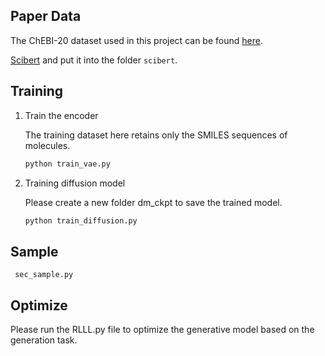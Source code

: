 ## Paper Data

The ChEBI-20 dataset used in this project can be found [here](https://github.com/blender-nlp/MolT5/tree/main/ChEBI-20_data).

[Scibert](https://huggingface.co/allenai/scibert_scivocab_uncased) and put it into the folder `scibert`.

## Training

1. Train the encoder

   The training dataset here retains only the SMILES sequences of molecules.

   ```bash
   python train_vae.py

3. Training diffusion model
   
   Please create a new folder dm_ckpt to save the trained model.
   
    ```bash
   python train_diffusion.py

## Sample
   
     sec_sample.py

## Optimize 

Please run the RLLL.py file to optimize the generative model based on the generation task.
  

